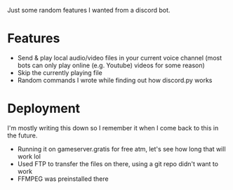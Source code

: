 Just some random features I wanted from a discord bot.

# Features

- Send & play local audio/video files in your current voice channel (most bots can only play online (e.g. Youtube) videos for some reason)
- Skip the currently playing file
- Random commands I wrote while finding out how discord.py works

# Deployment

I'm mostly writing this down so I remember it when I come back to this in the future.

- Running it on gameserver.gratis for free atm, let's see how long that will work lol
- Used FTP to transfer the files on there, using a git repo didn't want to work
- FFMPEG was preinstalled there